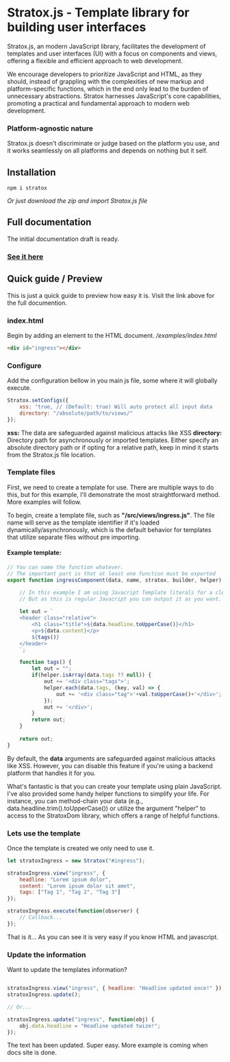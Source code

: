 


# Stratox.js - Template library for building user interfaces

Stratox.js, an modern JavaScript library, facilitates the development of templates and user interfaces (UI) with a focus on components and views, offering a flexible and efficient approach to web development.

We encourage developers to prioritize JavaScript and HTML, as they should, instead of grappling with the complexities of new markup and platform-specific functions, which in the end only lead to the burden of unnecessary abstractions. Stratox harnesses JavaScript's core capabilities, promoting a practical and fundamental approach to modern web development.

### Platform-agnostic nature
Stratox.js doesn't discriminate or judge based on the platform you use, and it works seamlessly on all platforms and depends on nothing but it self.


## Installation
```
npm i stratox
```
*Or just download the zip and import Stratox.js file*


## Full documentation
The initial documentation draft is ready.
### [See it here](https://wazabii.se/stratoxDocs/)


## Quick guide / Preview
This is just a quick guide to preview how easy it is. Visit the link above for the full documention.

### index.html
Begin by adding an element to the HTML document.
*/examples/index.html*
```html
<div id="ingress"></div>
```

### Configure 
Add the configuration bellow in you main js file, some where it will globally execute.
```js
Stratox.setConfigs({
	xss: "true, // (Default: true) Will auto protect all input data
	directory: "/absolute/path/to/views/"
});
```
**xss:** The data are safeguarded against malicious attacks like XSS
**directory:** Directory path for asynchronously or imported templates. Either specify an absolute directory path or if opting for a relative path, keep in mind it starts from the Stratox.js file location.

### Template files
First, we need to create a template for use. There are multiple ways to do this, but for this example, I'll demonstrate the most straightforward method. More examples will follow.

To begin, create a template file, such as **"/src/views/ingress.js"**. The file name will serve as the template identifier if it's loaded dynamically/asynchronously, which is the default behavior for templates that utilize separate files without pre importing.

#### Example template:
```js
// You can name the function whatever. 
// The important part is that at least one function must be exported
export function ingressComponent(data, name, stratox, builder, helper) {

	// In this example I am using Javacript Template literals for a clean look.
	// But as this is regular Javacript you can output it as you want.
	
	let out = `
	<header class="relative">
		<h1 class="title">${data.headline.toUpperCase()}</h1>
		<p>${data.content}</p>
		${tags()}
	</header>
	`;

	function tags() {
		let out = "";
		if(helper.isArray(data.tags ?? null)) {
			out += '<div class="tags">';
			helper.each(data.tags, (key, val) => {
				out += '<div class="tag">'+val.toUpperCase()+'</div>';
		    });
			out += '</div>';
		}
		return out;
	}
	
	return out;
}
```
By default, the **data** arguments are safeguarded against malicious attacks like XSS. However, you can disable this feature if you're using a backend platform that handles it for you.

What's fantastic is that you can create your template using plain JavaScript. I've also provided some handy helper functions to simplify your life. For instance, you can method-chain your data (e.g., data.headline.trim().toUpperCase()) or utilize the argument "helper" to access to the StratoxDom library, which offers a range of helpful functions.

###  Lets use the template
Once the template is created we only need to use it.
```js
let stratoxIngress = new Stratox("#ingress");

stratoxIngress.view("ingress", {
    headline: "Lorem ipsum dolor",
    content: "Lorem ipsum dolor sit amet",
    tags: ["Tag 1", "Tag 2", "Tag 3"]
});

stratoxIngress.execute(function(observer) {
	// Callback...
});

```
That is it... As you can see it is very easy if you know HTML and javascript.


### Update the information
Want to update the templates information? 
```js

stratoxIngress.view("ingress", { headline: "Headline updated once!" });
stratoxIngress.update();

// Or...

stratoxIngress.update("ingress", function(obj) {
	obj.data.headline = "Headline updated twize!";
});

```
The text has been updated. Super easy. More example is coming when docs site is done.

